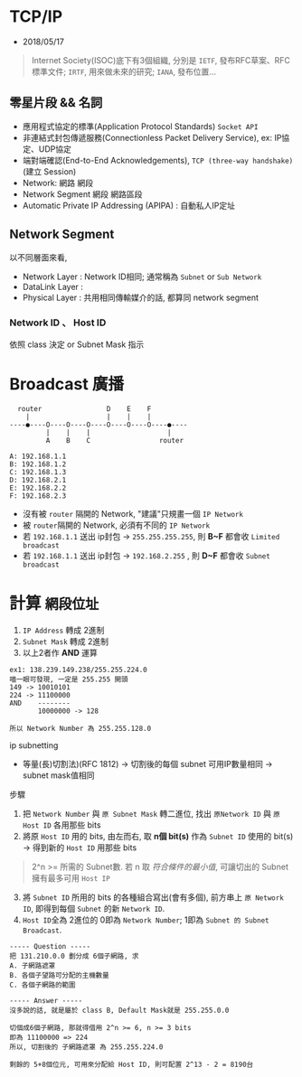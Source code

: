 # TCP/IP
- 2018/05/17

> Internet Society(ISOC)底下有3個組織, 分別是 `IETF`, 發布RFC草案、RFC標準文件; `IRTF`, 用來做未來的研究; `IANA`, 發布位置...


## 零星片段 && 名詞
- 應用程式協定的標準(Application Protocol Standards) `Socket API`
- 非連結式封包傳遞服務(Connectionless Packet Delivery Service), ex: IP協定、UDP協定
- 端對端確認(End-to-End Acknowledgements), `TCP (three-way handshake)` (建立 Session)
- Network: 網路 網段
- Network Segment 網段 網路區段
- Automatic Private IP Addressing (APIPA) : 自動私人IP定址


## Network Segment

以不同層面來看, 
- Network Layer : Network ID相同; 通常稱為 `Subnet` or `Sub Network`
- DataLink Layer : 
- Physical Layer : 共用相同傳輸媒介的話, 都算同 network segment

### Network ID 、 Host ID
依照 class 決定 or Subnet Mask 指示




# Broadcast 廣播

```
  router                D    E    F
    |                   |    |    |    
----●----O----O----O----O----O----O----●----
         |    |    |                   |
         A    B    C                 router

A: 192.168.1.1
B: 192.168.1.2
C: 192.168.1.3
D: 192.168.2.1
E: 192.168.2.2
F: 192.168.2.3
```
- 沒有被 `router` 隔開的 Network, "建議"只規畫一個 `IP Network`
- 被 `router`隔開的 Network, 必須有不同的 `IP Network`
- 若 `192.168.1.1` 送出 ip封包 -> `255.255.255.255`, 則 **B~F** 都會收 `Limited broadcast`
- 若 `192.168.1.1` 送出 ip封包 -> `192.168.2.255`  , 則 **D~F** 都會收 `Subnet broadcast`


# 計算 `網段位址`
1. `IP Address` 轉成 2進制
2. `Subnet Mask` 轉成 2進制
3. 以上2者作 **AND** 運算

```
ex1: 138.239.149.238/255.255.224.0
喵一眼可發現, 一定是 255.255 開頭
149 -> 10010101
224 -> 11100000
AND    --------
       10000000 -> 128

所以 Network Number 為 255.255.128.0
```

ip subnetting
- 等量(長)切割法)(RFC 1812) -> 切割後的每個 subnet 可用IP數量相同 -> subnet mask值相同

步驟
1. 把 `Network Number` 與 `原 Subnet Mask` 轉二進位, 找出 `原Network ID` 與 `原 Host ID` 各用那些 bits
2. 將原 `Host ID` 用的 bits, 由左而右, 取 **n個 bit(s)** 作為 `Subnet ID` 使用的 bit(s) -> 得到新的 `Host ID` 用那些 bits

> 2^n >= 所需的 Subnet數. 若 n 取 *符合條件的最小值*, 可讓切出的 Subnet 擁有最多可用 `Host IP`

3. 將 `Subnet ID` 所用的 bits 的各種組合寫出(會有多個), 前方串上 `原 Network ID`, 即得到每個 `Subnet` 的新 `Network ID`.
4. `Host ID`全為 2進位的 0即為 `Network Number`; 1即為 `Subnet 的 Subnet Broadcast`.

```
----- Question -----
把 131.210.0.0 劃分成 6個子網路, 求
A. 子網路遮罩
B. 各個子望路可分配的主機數量
C. 各個子網路的範圍

----- Answer -----
沒多說的話, 就是屬於 class B, Default Mask就是 255.255.0.0

切個成6個子網路, 那就得借用 2^n >= 6, n >= 3 bits
即為 11100000 => 224
所以, 切割後的 子網路遮罩 為 255.255.224.0

剩餘的 5+8個位元, 可用來分配給 Host ID, 則可配置 2^13 - 2 = 8190台


```